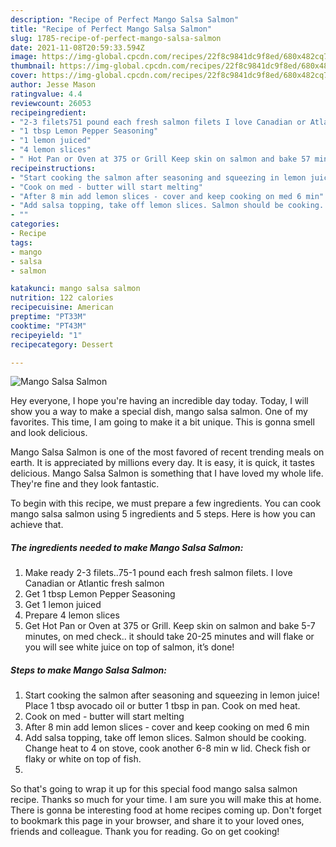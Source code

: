 ```yaml
---
description: "Recipe of Perfect Mango Salsa Salmon"
title: "Recipe of Perfect Mango Salsa Salmon"
slug: 1785-recipe-of-perfect-mango-salsa-salmon
date: 2021-11-08T20:59:33.594Z
image: https://img-global.cpcdn.com/recipes/22f8c9841dc9f8ed/680x482cq70/mango-salsa-salmon-recipe-main-photo.jpg
thumbnail: https://img-global.cpcdn.com/recipes/22f8c9841dc9f8ed/680x482cq70/mango-salsa-salmon-recipe-main-photo.jpg
cover: https://img-global.cpcdn.com/recipes/22f8c9841dc9f8ed/680x482cq70/mango-salsa-salmon-recipe-main-photo.jpg
author: Jesse Mason
ratingvalue: 4.4
reviewcount: 26053
recipeingredient:
- "2-3 filets751 pound each fresh salmon filets I love Canadian or Atlantic fresh salmon"
- "1 tbsp Lemon Pepper Seasoning"
- "1 lemon juiced"
- "4 lemon slices"
- " Hot Pan or Oven at 375 or Grill Keep skin on salmon and bake 57 minutes on med check it should take 2025 minutes and will flake or you will see white juice on top of salmon its done"
recipeinstructions:
- "Start cooking the salmon after seasoning and squeezing in lemon juice! Place 1 tbsp avocado oil or butter 1 tbsp in pan. Cook on med heat."
- "Cook on med - butter will start melting"
- "After 8 min add lemon slices - cover and keep cooking on med 6 min"
- "Add salsa topping, take off lemon slices. Salmon should be cooking. Change heat to 4 on stove, cook another 6-8 min w lid. Check fish or flaky or white on top of fish."
- ""
categories:
- Recipe
tags:
- mango
- salsa
- salmon

katakunci: mango salsa salmon 
nutrition: 122 calories
recipecuisine: American
preptime: "PT33M"
cooktime: "PT43M"
recipeyield: "1"
recipecategory: Dessert

---
```



![Mango Salsa Salmon](https://img-global.cpcdn.com/recipes/22f8c9841dc9f8ed/680x482cq70/mango-salsa-salmon-recipe-main-photo.jpg)

Hey everyone, I hope you're having an incredible day today. Today, I will show you a way to make a special dish, mango salsa salmon. One of my favorites. This time, I am going to make it a bit unique. This is gonna smell and look delicious.

Mango Salsa Salmon is one of the most favored of recent trending meals on earth. It is appreciated by millions every day. It is easy, it is quick, it tastes delicious. Mango Salsa Salmon is something that I have loved my whole life. They're fine and they look fantastic.




To begin with this recipe, we must prepare a few ingredients. You can cook mango salsa salmon using 5 ingredients and 5 steps. Here is how you can achieve that.

<!--inarticleads1-->

##### The ingredients needed to make Mango Salsa Salmon:

1. Make ready 2-3 filets..75-1 pound each fresh salmon filets. I love Canadian or Atlantic fresh salmon
1. Get 1 tbsp Lemon Pepper Seasoning
1. Get 1 lemon juiced
1. Prepare 4 lemon slices
1. Get  Hot Pan or Oven at 375 or Grill. Keep skin on salmon and bake 5-7 minutes, on med check.. it should take 20-25 minutes and will flake or you will see white juice on top of salmon, it’s done!




<!--inarticleads2-->

##### Steps to make Mango Salsa Salmon:

1. Start cooking the salmon after seasoning and squeezing in lemon juice! Place 1 tbsp avocado oil or butter 1 tbsp in pan. Cook on med heat.
1. Cook on med - butter will start melting
1. After 8 min add lemon slices - cover and keep cooking on med 6 min
1. Add salsa topping, take off lemon slices. Salmon should be cooking. Change heat to 4 on stove, cook another 6-8 min w lid. Check fish or flaky or white on top of fish.
1. 




So that's going to wrap it up for this special food mango salsa salmon recipe. Thanks so much for your time. I am sure you will make this at home. There is gonna be interesting food at home recipes coming up. Don't forget to bookmark this page in your browser, and share it to your loved ones, friends and colleague. Thank you for reading. Go on get cooking!
